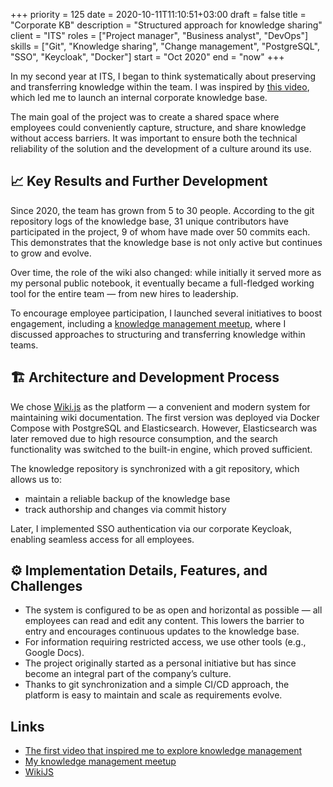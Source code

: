 +++ 
priority    = 125
date        = 2020-10-11T11:10:51+03:00
draft       = false
title       = "Corporate KB"
description = "Structured approach for knowledge sharing"
client      = "ITS"
roles       = ["Project manager", "Business analyst", "DevOps"]
skills      = ["Git", "Knowledge sharing", "Change management", "PostgreSQL", "SSO", "Keycloak", "Docker"]
start       = "Oct 2020"
end         = "now"
+++

In my second year at ITS, I began to think systematically about preserving and transferring knowledge within the team. I was inspired by [this video](https://youtu.be/9hruCcHC4FY?feature=shared), which led me to launch an internal corporate knowledge base.

The main goal of the project was to create a shared space where employees could conveniently capture, structure, and share knowledge without access barriers. It was important to ensure both the technical reliability of the solution and the development of a culture around its use.

## 📈 Key Results and Further Development

Since 2020, the team has grown from 5 to 30 people. According to the git repository logs of the knowledge base, 31 unique contributors have participated in the project, 9 of whom have made over 50 commits each. This demonstrates that the knowledge base is not only active but continues to grow and evolve.

Over time, the role of the wiki also changed: while initially it served more as my personal public notebook, it eventually became a full-fledged working tool for the entire team — from new hires to leadership.

To encourage employee participation, I launched several initiatives to boost engagement, including a [knowledge management meetup](https://youtu.be/sdgjbPIgvRQ), where I discussed approaches to structuring and transferring knowledge within teams.

## 🏗 Architecture and Development Process

We chose [Wiki.js](https://js.wiki/) as the platform — a convenient and modern system for maintaining wiki documentation. The first version was deployed via Docker Compose with PostgreSQL and Elasticsearch. However, Elasticsearch was later removed due to high resource consumption, and the search functionality was switched to the built-in engine, which proved sufficient.

The knowledge repository is synchronized with a git repository, which allows us to:

* maintain a reliable backup of the knowledge base
* track authorship and changes via commit history

Later, I implemented SSO authentication via our corporate Keycloak, enabling seamless access for all employees.

## ⚙️ Implementation Details, Features, and Challenges

* The system is configured to be as open and horizontal as possible — all employees can read and edit any content. This lowers the barrier to entry and encourages continuous updates to the knowledge base.
* For information requiring restricted access, we use other tools (e.g., Google Docs).
* The project originally started as a personal initiative but has since become an integral part of the company’s culture.
* Thanks to git synchronization and a simple CI/CD approach, the platform is easy to maintain and scale as requirements evolve.

## Links

* [The first video that inspired me to explore knowledge management](https://youtu.be/9hruCcHC4FY?feature=shared)
* [My knowledge management meetup](https://youtu.be/sdgjbPIgvRQ)
* [WikiJS](https://js.wiki/)
